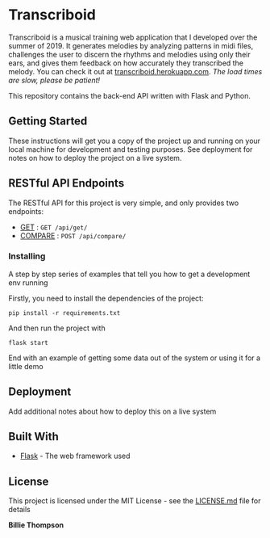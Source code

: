 # Transcriboid

Transcriboid is a musical training web application that I developed over the summer of 2019. It generates melodies by analyzing patterns in midi files, challenges the user to discern the rhythms and melodies using only their ears, and gives them feedback on how accurately they transcribed the melody. You can check it out at [transcriboid.herokuapp.com](transcriboid.herokuapp.com). *The load times are slow, please be patient!*

This repository contains the back-end API written with Flask and Python.

## Getting Started

These instructions will get you a copy of the project up and running on your local machine for development and testing purposes. See deployment for notes on how to deploy the project on a live system.

## RESTful API Endpoints

The RESTful API for this project is very simple, and only provides two endpoints:
* [GET](docs/get.md) : `GET /api/get/`
* [COMPARE](docs/compare.md) : `POST /api/compare/`

### Installing

A step by step series of examples that tell you how to get a development env running

Firstly, you need to install the dependencies of the project:

```
pip install -r requirements.txt
```

And then run the project with

```
flask start
```

End with an example of getting some data out of the system or using it for a little demo

## Deployment

Add additional notes about how to deploy this on a live system

## Built With

* [Flask](https://github.com/pallets/flask) - The web framework used

## License

This project is licensed under the MIT License - see the [LICENSE.md](docs/LICENSE.md) file for details

**Billie Thompson**
